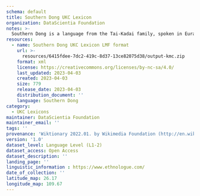 ```yaml
---
schema: default
title: Southern Dong UKC Lexicon
organization: DataScientia Foundation
notes: >-
  Southern Dong is a language from the Tai-Kadai family, spoken in Eurasia. The UKC Lexicon of Southern Dong is represented as a lexico-semantic network. It consists of words, word senses, synsets, as well as sense-level and synset-level relationships.
resources:
  - name: Southern Dong UKC Lexicon LMF format
    url: >-
      resources/6415fdee-7dc2-419c-8d37-13ce82075d38/output-kmc.zip
    format: xml
    license: https://creativecommons.org/licenses/by-nc-sa/4.0/
    last_updated: 2023-04-03
    created: 2023-04-03
    size: 779
    release_date: 2023-04-03
    distribution_document: ''
    language: Southern Dong
category:
  - UKC Lexicons
maintainer: DataScientia Foundation
maintainer_email: ''
tags: ''
provenance: 'Wiktionary 2022.01. by Wikimedia Foundation (http://en.wiktionary.org); Princeton WordNet 2.1 by Princeton University (https://wordnet.princeton.edu)'
version: '1.0'
dataset_level: Language Level (L1-2)
dataset_access: Open Access
dataset_description: ''
landing_page: ''
linguistic_information : https://www.ethnologue.com/
date_of_collection: ''
latitude_map: 26.17
longitude_map: 109.67
---
```

